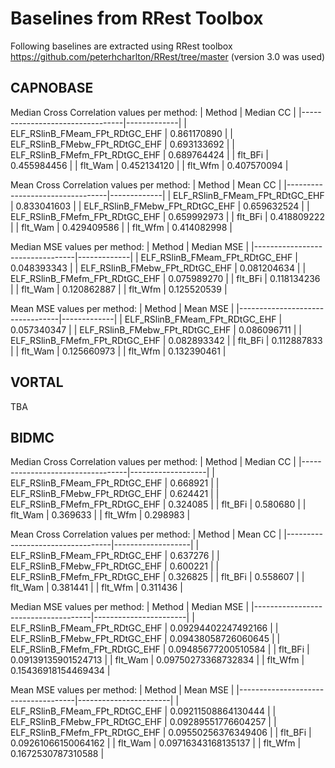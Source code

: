 # Baselines from RRest Toolbox

Following baselines are extracted using RRest toolbox https://github.com/peterhcharlton/RRest/tree/master (version 3.0 was used)

## CAPNOBASE
Median Cross Correlation values per method:
| Method                          | Median CC   |
|---------------------------------|-------------|
| ELF_RSlinB_FMeam_FPt_RDtGC_EHF  | 0.861170890 |
| ELF_RSlinB_FMebw_FPt_RDtGC_EHF  | 0.693133692 |
| ELF_RSlinB_FMefm_FPt_RDtGC_EHF  | 0.689764424 |
| flt_BFi                         | 0.455984456 |
| flt_Wam                         | 0.452134120 |
| flt_Wfm                         | 0.407570094 |

Mean Cross Correlation values per method:
| Method                          | Mean CC     |
|---------------------------------|-------------|
| ELF_RSlinB_FMeam_FPt_RDtGC_EHF  | 0.833041603 |
| ELF_RSlinB_FMebw_FPt_RDtGC_EHF  | 0.659632524 |
| ELF_RSlinB_FMefm_FPt_RDtGC_EHF  | 0.659992973 |
| flt_BFi                         | 0.418809222 |
| flt_Wam                         | 0.429409586 |
| flt_Wfm                         | 0.414082998 |

Median MSE values per method:
| Method                          | Median MSE  |
|---------------------------------|-------------|
| ELF_RSlinB_FMeam_FPt_RDtGC_EHF  | 0.048393343 |
| ELF_RSlinB_FMebw_FPt_RDtGC_EHF  | 0.081204634 |
| ELF_RSlinB_FMefm_FPt_RDtGC_EHF  | 0.075989270 |
| flt_BFi                         | 0.118134236 |
| flt_Wam                         | 0.120862887 |
| flt_Wfm                         | 0.125520539 |

Mean MSE values per method:
| Method                          | Mean MSE    |
|---------------------------------|-------------|
| ELF_RSlinB_FMeam_FPt_RDtGC_EHF  | 0.057340347 |
| ELF_RSlinB_FMebw_FPt_RDtGC_EHF  | 0.086096711 |
| ELF_RSlinB_FMefm_FPt_RDtGC_EHF  | 0.082893342 |
| flt_BFi                         | 0.112887833 |
| flt_Wam                         | 0.125660973 |
| flt_Wfm                         | 0.132390461 |


## VORTAL
TBA


## BIDMC
Median Cross Correlation values per method:
| Method                           | Median CC |
|----------------------------------|-------------------|
| ELF_RSlinB_FMeam_FPt_RDtGC_EHF   | 0.668921          |
| ELF_RSlinB_FMebw_FPt_RDtGC_EHF   | 0.624421          |
| ELF_RSlinB_FMefm_FPt_RDtGC_EHF   | 0.324085          |
| flt_BFi                          | 0.580680          |
| flt_Wam                          | 0.369633          |
| flt_Wfm                          | 0.298983          |

Mean Cross Correlation values per method:
| Method                           | Mean CC           |
|----------------------------------|-------------------|
| ELF_RSlinB_FMeam_FPt_RDtGC_EHF   | 0.637276          |
| ELF_RSlinB_FMebw_FPt_RDtGC_EHF   | 0.600221          |
| ELF_RSlinB_FMefm_FPt_RDtGC_EHF   | 0.326825          |
| flt_BFi                          | 0.558607          |
| flt_Wam                          | 0.381441          |
| flt_Wfm                          | 0.311436          |

Median MSE values per method:
| Method                              | Median MSE            |
|-------------------------------------|-----------------------|
| ELF_RSlinB_FMeam_FPt_RDtGC_EHF      | 0.09294402247492166   |
| ELF_RSlinB_FMebw_FPt_RDtGC_EHF      | 0.09438058726060645   |
| ELF_RSlinB_FMefm_FPt_RDtGC_EHF      | 0.09485677200510584   |
| flt_BFi                             | 0.09139135901524713   |
| flt_Wam                             | 0.09750273368732834   |
| flt_Wfm                             | 0.15436918154469434   |

Mean MSE values per method:
| Method                              | Mean MSE              |
|-------------------------------------|-----------------------|
| ELF_RSlinB_FMeam_FPt_RDtGC_EHF      | 0.09211508864130444   |
| ELF_RSlinB_FMebw_FPt_RDtGC_EHF      | 0.09289551776604257   |
| ELF_RSlinB_FMefm_FPt_RDtGC_EHF      | 0.09550256376349406   |
| flt_BFi                             | 0.09261066150064162   |
| flt_Wam                             | 0.09716343168135137   |
| flt_Wfm                             | 0.1672530787310588    |
